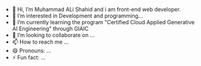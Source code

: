 - 👋 Hi, I’m Muhammad ALi Shahid and i am front-end web developer. 
- 👀 I’m interested in Development and programming...
- 🌱 I’m currently learning the program "Certified Cloud Applied Generative AI Engineering" through GIAIC 
- 💞️ I’m looking to collaborate on ...
- 📫 How to reach me ...
- 😄 Pronouns: ...
- ⚡ Fun fact: ...

<!---
m-Alishahid/m-Alishahid is a ✨ special ✨ repository because its `README.md` (this file) appears on your GitHub profile.
You can click the Preview link to take a look at your changes.
--->

